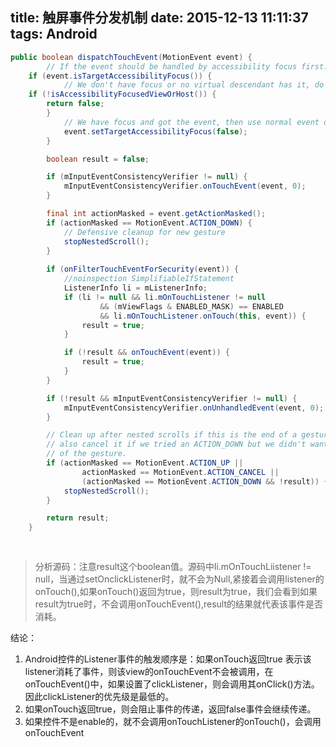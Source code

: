 title: 触屏事件分发机制
date: 2015-12-13 11:11:37
tags: Android
---


``` java
public boolean dispatchTouchEvent(MotionEvent event) {
        // If the event should be handled by accessibility focus first.
	if (event.isTargetAccessibilityFocus()) {
            // We don't have focus or no virtual descendant has it, do not handle the event.
	if (!isAccessibilityFocusedViewOrHost()) {
		return false;
		}
            // We have focus and got the event, then use normal event dispatch.
            event.setTargetAccessibilityFocus(false);
        }

        boolean result = false;

        if (mInputEventConsistencyVerifier != null) {
            mInputEventConsistencyVerifier.onTouchEvent(event, 0);
        }

        final int actionMasked = event.getActionMasked();
        if (actionMasked == MotionEvent.ACTION_DOWN) {
            // Defensive cleanup for new gesture
            stopNestedScroll();
        }
        
        if (onFilterTouchEventForSecurity(event)) {
            //noinspection SimplifiableIfStatement
            ListenerInfo li = mListenerInfo;
            if (li != null && li.mOnTouchListener != null
                    && (mViewFlags & ENABLED_MASK) == ENABLED
                    && li.mOnTouchListener.onTouch(this, event)) {
                result = true;
            }

            if (!result && onTouchEvent(event)) {
                result = true;
            }
        }

        if (!result && mInputEventConsistencyVerifier != null) {
            mInputEventConsistencyVerifier.onUnhandledEvent(event, 0);
        }

        // Clean up after nested scrolls if this is the end of a gesture;
        // also cancel it if we tried an ACTION_DOWN but we didn't want the rest
        // of the gesture.
        if (actionMasked == MotionEvent.ACTION_UP ||
                actionMasked == MotionEvent.ACTION_CANCEL ||
                (actionMasked == MotionEvent.ACTION_DOWN && !result)) {
            stopNestedScroll();
        }

        return result;
    }
    
    
```

 
> 分析源码：注意result这个boolean值。源码中li.mOnTouchLiistener != null，当通过setOnclickListener时，就不会为Null,紧接着会调用listener的onTouch(),如果onTouch()返回为true，则result为true，我们会看到如果result为true时，不会调用onTouchEvent(),result的结果就代表该事件是否消耗。

结论：

1. Android控件的Listener事件的触发顺序是：如果onTouch返回true 表示该listener消耗了事件，则该view的onTouchEvent不会被调用，在onTouchEvent()中，如果设置了clickListener，则会调用其onClick()方法。因此clickListener的优先级是最低的。
2. 如果onTouch返回true，则会阻止事件的传递，返回false事件会继续传递。
3. 如果控件不是enable的，就不会调用onTouchListener的onTouch()，会调用onTouchEvent





